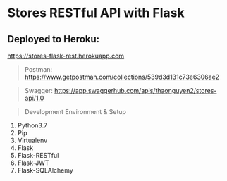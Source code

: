 # Stores RESTful API with Flask

## Deployed to Heroku:
https://stores-flask-rest.herokuapp.com

> Postman: https://www.getpostman.com/collections/539d3d131c73e6306ae2

> Swagger: https://app.swaggerhub.com/apis/thaonguyen2/stores-api/1.0

> Development Environment & Setup
1. Python3.7
2. Pip
3. Virtualenv
4. Flask
5. Flask-RESTful
6. Flask-JWT
7. Flask-SQLAlchemy
